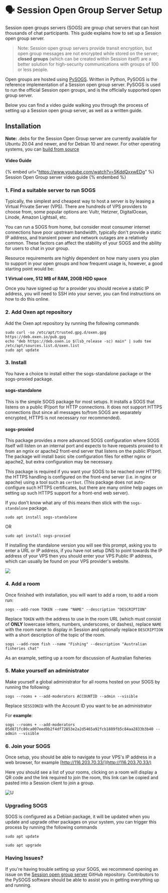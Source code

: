 # 🗣️ Session Open Group Server Setup

Session open groups servers (SOGS) are group chat servers that can host thousands of chat participants. This guide explains how to set up a Session open group server.

> Note: Session open group servers provide transit encryption, but open group messages are not encrypted while stored on the server; **closed groups** (which can be created within Session itself) are a better solution for high-security communications with groups of 100 or less people.

Open groups are hosted using [PySOGS](https://github.com/oxen-io/session-pysogs). Written in Python, PySOGS is the reference implementation of a Session open group server. PySOGS is used to run the official Session open groups, and is the officially supported open group server.

Below you can find a video guide walking you through the process of setting up a Session open group server, as well as a written guide.

## Installation

**Note:** .debs for the Session Open Group server are currently available for Ubuntu 20.04 and newer, and for Debian 10 and newer. For other operating systems, you can [build from source](https://github.com/oxen-io/session-pysogs/blob/dev/install-uwsgi.md)

#### Video Guide

{% embed url="https://www.youtube.com/watch?v=5KddQxxwEDg" %}
Session Open Group server video guide
{% endembed %}

### 1. Find a suitable server to run SOGS

Typically, the simplest and cheapest way to host a server is by leasing a Virtual Private Server (VPS). There are hundreds of VPS providers to choose from, some popular options are: Vultr, Hetzner, DigitalOcean, Linode, Amazon Lightsail, etc.

You can run a SOGS from home, but consider most consumer internet connections have poor upstream bandwidth, typically don't provide a static IP address, and transient power and network outages are a relatively common. These factors can affect the stability of your SOGS and the ability for users to chat in your group.

Resource requirements are highly dependent on how many users you plan to support in your open groups and how frequent usage is, however, a good starting point would be:

**1 Virtual core, 512 MB of RAM, 20GB HDD space**

Once you have signed up for a provider you should receive a static IP address, you will need to SSH into your server, you can find instructions on how to do this online.

### 2. Add Oxen apt repository

Add the Oxen apt repository by running the following commands

```
sudo curl -so /etc/apt/trusted.gpg.d/oxen.gpg https://deb.oxen.io/pub.gpg
echo "deb https://deb.oxen.io $(lsb_release -sc) main" | sudo tee /etc/apt/sources.list.d/oxen.list
sudo apt update
```

### 3. Install

You have a choice to install either the sogs-standalone package or the sogs-proxied package.

#### sogs-standalone

This is the simple SOGS package for most setups. It installs a SOGS that listens on a public IP/port for HTTP connections. It does not support HTTPS connections (but since all messages to/from SOGS are separately encrypted, HTTPS is not necessary nor recommended).

#### sogs-proxied

This package provides a more advanced SOGS configuration where SOGS itself will listen on an internal port and expects to have requests proxied to it from an ngnix or apache2 front-end server that listens on the public IP/port. The package will install basic site configuration files for either nginx or apache2, but extra configuration may be necessary.

This package is required if you want your SOGS to be reached over HTTPS: the HTTPS handling is configured on the front-end server (i.e. in nginx or apache) using a tool such as `certbot`. (This package does not auto-configure such HTTPS certificates, but there are many online help pages on setting up such HTTPS support for a front-end web server).

If you don't know what any of this means then stick with the `sogs-standalone` package.

```
sudo apt install sogs-standalone
```

OR

```
sudo apt install sogs-proxied
```

If installing the standalone version you will see this prompt, asking you to enter a URL or IP address, if you have not setup DNS to point towards the IP address of your VPS then you should enter your VPS Public IP address, which can usually be found on your VPS provider's website.

![](<../../../../.gitbook/assets/image (2).png>)

### 4. Add a room

Once finished with installation, you will want to add a room, to add a room run:

```
sogs --add-room TOKEN --name "NAME" --description "DESCRIPTION"
```

Replace `TOKEN` with the address to use in the room URL (which must consist of **ONLY** lowercase letters, numbers, underscores, or dashes), replace `NAME` with the room name to display in Session and optionally replace `DESCRIPTION` with a short description of the topic of the room.

```
sogs --add-room fish --name "Fishing" --description "Australian fisheries chat"
```

As an example, setting up a room for discussion of Australian fisheries

### 5. Make yourself an administrator

Make yourself a global administrator for all rooms hosted on your SOGS by running the following:

```
sogs --rooms + --add-moderators ACCOUNTID --admin --visible
```

Replace `SESSIONID` with the Account ID you want to be an administrator

For **example**:

```
sogs --rooms + --add-moderators 05d871fc80ca007eed9b2f4df72853e2a2d5465a92fcb1889fb5c84aa2833b3b40 --admin --visible
```

### 6. Join your SOGS

Once setup, you should be able to navigate to your VPS's IP address in a web browser, for example [http://116.203.70.33/](http://116.203.70.33/)

Here you should see a list of your rooms, clicking on a room will display a QR code and the link required to join the room, this link can be copied and pasted into a Session client to join a group.

![U](<../../../../.gitbook/assets/image (3).png>)

### Upgrading SOGS

SOGS is configured as a Debian package, it will be updated when you update and upgrade other packages on your system, you can trigger this process by running the following commands

```
sudo apt update
```

```
sudo apt upgrade
```

### Having Issues?

If you're having trouble setting up your SOGS, we recommend opening an issue on the [Session open group server](https://github.com/oxen-io/session-pysogs) GitHub repository. Contributors to the PySOGS software should be able to assist you in getting everything up and running.
